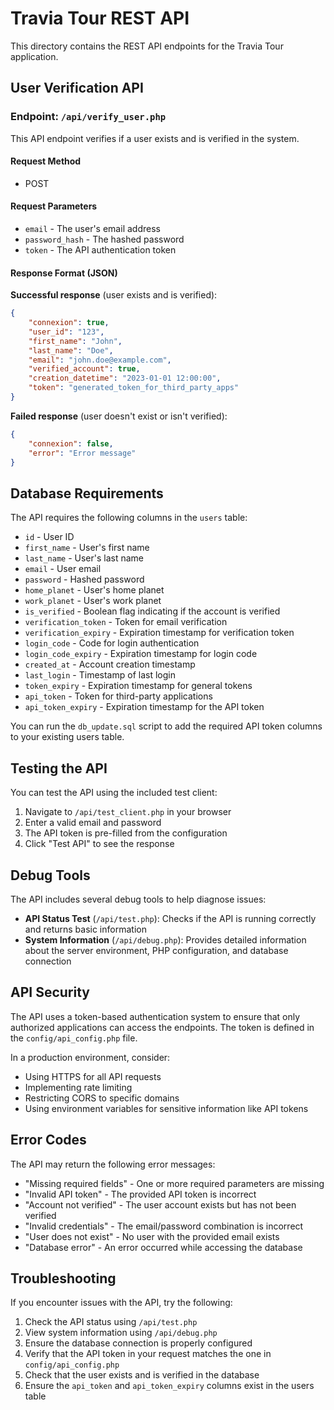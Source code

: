 # Travia Tour REST API

This directory contains the REST API endpoints for the Travia Tour application.

## User Verification API

### Endpoint: `/api/verify_user.php`

This API endpoint verifies if a user exists and is verified in the system.

#### Request Method
- POST

#### Request Parameters
- `email` - The user's email address
- `password_hash` - The hashed password
- `token` - The API authentication token

#### Response Format (JSON)

**Successful response** (user exists and is verified):
```json
{
    "connexion": true,
    "user_id": "123",
    "first_name": "John",
    "last_name": "Doe",
    "email": "john.doe@example.com",
    "verified_account": true,
    "creation_datetime": "2023-01-01 12:00:00",
    "token": "generated_token_for_third_party_apps"
}
```

**Failed response** (user doesn't exist or isn't verified):
```json
{
    "connexion": false,
    "error": "Error message"
}
```

## Database Requirements

The API requires the following columns in the `users` table:
- `id` - User ID
- `first_name` - User's first name
- `last_name` - User's last name
- `email` - User email
- `password` - Hashed password
- `home_planet` - User's home planet
- `work_planet` - User's work planet
- `is_verified` - Boolean flag indicating if the account is verified
- `verification_token` - Token for email verification
- `verification_expiry` - Expiration timestamp for verification token
- `login_code` - Code for login authentication
- `login_code_expiry` - Expiration timestamp for login code
- `created_at` - Account creation timestamp
- `last_login` - Timestamp of last login
- `token_expiry` - Expiration timestamp for general tokens
- `api_token` - Token for third-party applications
- `api_token_expiry` - Expiration timestamp for the API token

You can run the `db_update.sql` script to add the required API token columns to your existing users table.

## Testing the API

You can test the API using the included test client:

1. Navigate to `/api/test_client.php` in your browser
2. Enter a valid email and password
3. The API token is pre-filled from the configuration
4. Click "Test API" to see the response

## Debug Tools

The API includes several debug tools to help diagnose issues:

- **API Status Test** (`/api/test.php`): Checks if the API is running correctly and returns basic information
- **System Information** (`/api/debug.php`): Provides detailed information about the server environment, PHP configuration, and database connection

## API Security

The API uses a token-based authentication system to ensure that only authorized applications can access the endpoints. The token is defined in the `config/api_config.php` file.

In a production environment, consider:
- Using HTTPS for all API requests
- Implementing rate limiting
- Restricting CORS to specific domains
- Using environment variables for sensitive information like API tokens

## Error Codes

The API may return the following error messages:

- "Missing required fields" - One or more required parameters are missing
- "Invalid API token" - The provided API token is incorrect
- "Account not verified" - The user account exists but has not been verified
- "Invalid credentials" - The email/password combination is incorrect
- "User does not exist" - No user with the provided email exists
- "Database error" - An error occurred while accessing the database

## Troubleshooting

If you encounter issues with the API, try the following:

1. Check the API status using `/api/test.php`
2. View system information using `/api/debug.php`
3. Ensure the database connection is properly configured
4. Verify that the API token in your request matches the one in `config/api_config.php`
5. Check that the user exists and is verified in the database
6. Ensure the `api_token` and `api_token_expiry` columns exist in the users table 